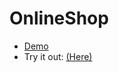 # OnlineShop

- [Demo](https://youtu.be/rc5oTLxAYXs)
- Try it out: [(Here)](https://exp.host/@opty/OnlineShop)
